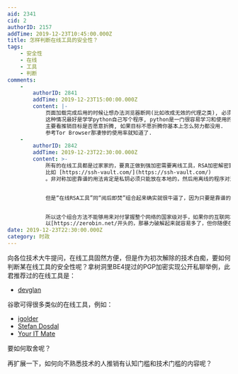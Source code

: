 ```yaml
---
aid: 2341
cid: 2
authorID: 2157
addTime: 2019-12-23T10:45:00.000Z
title: 怎样判断在线工具的安全性？
tags:
    - 安全性
    - 在线
    - 工具
    - 判断
comments:
    -
        authorID: 2841
        addTime: 2019-12-23T15:00:00.000Z
        content: |-
            页面加载完成后用的时候让想办法浏览器断网(比如改成无效的代理之类), 必须联网才能正常使用说明有数据要上传到服务器.  
            这种情况最好是学学python自己写个程序, python是一门很容易学习和使用的编程语言.  
            主要看推销目标是否愿意折腾, 如果目标不愿折腾你基本上怎么努力都没用.  
            参考Tor Browser那凄惨的使用率就知道了.
    -
        authorID: 2842
        addTime: 2019-12-23T22:30:00.000Z
        content: >-
            所有的在线工具都是过家家的，要真正做到强加密需要离线工具，RSA加密解密算法本身很简单，就是求幂或对数，懂原理的自己写都可以，github上也有很多开源项目，技术大牛可以找一些来分享
            比如 [https://ssh-vault.com/](https://ssh-vault.com/)
            。非对称加密靠谱的用法肯定是私钥必须只能放在本地的，然后用离线的程序对消息进行加密解密。


            但是“在线RSA工具”同“阅后即焚”组合起来确实就很牛逼了，因为只要是靠谱的“阅后即焚”，那黑客只能在你读取消息的时候监听并破解https这一条路获取你的消息了。所以你用这种方法的时候，还要在消息发送上做点文章，不要一开始就发送重要消息。比如你总共发送N条消息，其中大部分都是无关紧要的内容，只有两三条是重要的内容，那么只要黑客中间点开你的阅后即焚一次，你就知道不安全了。更高级的用法还可以把阅后即焚的内容加密，分成5次发送，中间只要丢一个就无法还原。


            所以这个组合方法不能够用来对付掌握整个网络的国家级对手，如果你的互联网本身被中间人攻击了，你收发的所有消息都被中间人看到那就没意义。最关键还是找到靠谱的阅后即焚网站。另外加密阅后即焚url的时候在前面随便打几个没意义的字母或汉字，加大暴力破解RSA的难度。因为如果我知道你的加密消息一定是
            以[https://zerobin.net/开头的，那暴力破解起来就容易多了，但你随便在前面加点文字那就很难了。](https://zerobin.net/%E5%BC%80%E5%A4%B4%E7%9A%84%EF%BC%8C%E9%82%A3%E6%9A%B4%E5%8A%9B%E7%A0%B4%E8%A7%A3%E8%B5%B7%E6%9D%A5%E5%B0%B1%E5%AE%B9%E6%98%93%E5%A4%9A%E4%BA%86%EF%BC%8C%E4%BD%86%E4%BD%A0%E9%9A%8F%E4%BE%BF%E5%9C%A8%E5%89%8D%E9%9D%A2%E5%8A%A0%E7%82%B9%E6%96%87%E5%AD%97%E9%82%A3%E5%B0%B1%E5%BE%88%E9%9A%BE%E4%BA%86%E3%80%82)
date: 2019-12-23T22:30:00.000Z
category: 时政
---
```


向各位技术大牛提问，在线工具固然方便，但是作为初次解除的技术白痴，要如何判断某在线工具的安全性呢？拿树洞里BE4提过的PGP加密实现公开私聊举例，此君推荐过的在线工具是：

*   [devglan](https://www.devglan.com/online-tools/rsa-encryption-decryption)

谷歌可得很多类似的在线工具，例如：

*   [igolder](https://www.igolder.com/PGP/generate-key/)
*   [Stefan Dosdal](https://sela.io/pgp-en/)
*   [Your IT Mate](https://youritmate.us/pgp/)

要如何取舍呢？

再扩展一下，如何向不熟悉技术的人推销有认知门槛和技术门槛的内容呢？
